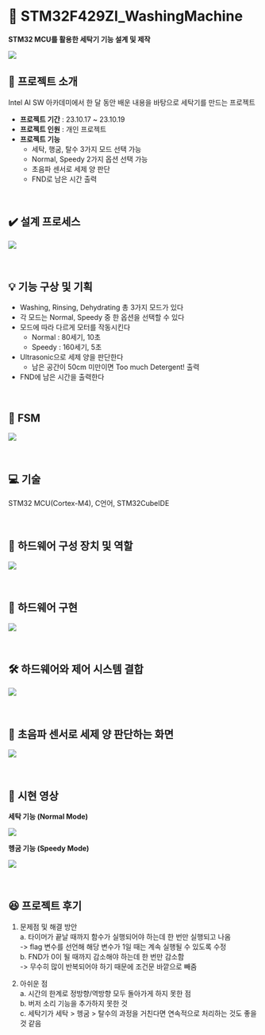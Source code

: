 # 👚 STM32F429ZI_WashingMachine
**STM32 MCU를 활용한 세탁기 기능 설계 및 제작**

![](https://velog.velcdn.com/images/jimeaning/post/7b38245a-72af-4828-9d9c-e5e231fb2998/image.jpg)


## 🧦 프로젝트 소개

Intel AI SW 아카데미에서 한 달 동안 배운 내용을 바탕으로 세탁기를 만드는 프로젝트

- **프로젝트 기간** : 23.10.17 ~ 23.10.19
- **프로젝트 인원** : 개인 프로젝트
- **프로젝트 기능**
	- 세탁, 행굼, 탈수 3가지 모드 선택 가능
	- Normal, Speedy 2가지 옵션 선택 가능
	- 초음파 센서로 세제 양 판단
	- FND로 남은 시간 출력

<br>

## ✔️ 설계 프로세스

![](https://velog.velcdn.com/images/jimeaning/post/eec49ca9-cfe7-472c-9fa5-ae6b7a5441a1/image.png)

<br>

## 💡 기능 구상 및 기획
-   Washing, Rinsing, Dehydrating 총 3가지 모드가 있다
-   각 모드는 Normal, Speedy 중 한 옵션을 선택할 수 있다
-   모드에 따라 다르게 모터를 작동시킨다  
    - Normal : 80세기, 10초  
    - Speedy : 160세기, 5초
-   Ultrasonic으로 세제 양을 판단한다  
    - 남은 공간이 50cm 미만이면 Too much Detergent! 출력
-   FND에 남은 시간을 출력한다

<br>

## 🌰 FSM
![](https://velog.velcdn.com/images/jimeaning/post/c343c948-1d60-4603-b274-6449fb1b085f/image.png)

<br>

## 💻 기술

STM32 MCU(Cortex-M4), C언어, STM32CubeIDE

<br>

## 🔧 하드웨어 구성 장치 및 역할
![](https://velog.velcdn.com/images/jimeaning/post/15df7fac-349e-4e3c-8a7c-a9a17e21d983/image.png)

<br>

## 🔩 하드웨어 구현
![](https://velog.velcdn.com/images/jimeaning/post/a686b6f7-78a6-4f96-a2c8-62f27518b1f6/image.png)

<br>



## 🛠 하드웨어와 제어 시스템 결합

![](https://velog.velcdn.com/images/jimeaning/post/5bac4bb1-4d98-4a52-9932-4b0f1ada984f/image.png)

<br>

## 🧺 초음파 센서로 세제 양 판단하는 화면
![](https://velog.velcdn.com/images/jimeaning/post/dfbc1f4e-4e4f-476e-b8e5-1fee3d7cd6d1/image.png)

<br>

## 🎥 시현 영상
**세탁 기능 (Normal Mode)**

[![](https://img.youtube.com/vi/9Zwso84e6Cg/0.jpg)](https://youtu.be/9Zwso84e6Cg?t=0s)

**헹굼 기능 (Speedy Mode)**

[![](https://img.youtube.com/vi/ksGNlfL3WWM/0.jpg)](https://youtu.be/ksGNlfL3WWM?t=0s)

<br>


## 😆 프로젝트 후기
1. 문제점 및 해결 방안 <br>
	a. 타이머가 끝날 때까지 함수가 실행되어야 하는데 한 번만 실행되고 나옴<br>
-> flag 변수를 선언해 해당 변수가 1일 때는 계속 실행될 수 있도록 수정<br>
	b. FND가 0이 될 때까지 감소해야 하는데 한 번만 감소함<br>
-> 무수히 많이 반복되어야 하기 때문에 조건문 바깥으로 빼줌<br>

2. 아쉬운 점<br>
  a. 시간의 한계로 정방향/역방향 모두 돌아가게 하지 못한 점<br>
	b. 버저 소리 기능을 추가하지 못한 것<br>
  c. 세탁기가 세탁 > 헹굼 > 탈수의 과정을 거친다면 연속적으로 처리하는 것도 좋을 것 같음<br>

